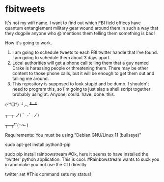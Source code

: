 # fbitweets
It's not my wifi name. I want to find out which FBI field offices have quantum entanglement military gear wound around them in such a way that they dogpile anyone who @'mentions them telling them something is bad!

How it's going to work.
1) I am going to schedule tweets to each FBI twitter handle that I've found.  I am going to schedule them about 3 days apart.
2) Local authorities will get a phone call telling them that a guy named Drake is harassing people or threatening them.  There may be other content to those phone calls, but it will be enough to get them out and tailing me around.
3) This repository is supposed to look stupid and be dumb.  I shouldn't need to program this, so I'm going to just slap a shell script together probably using at.  Anyone. could. have. done. this.

(╯°□°）╯︵ ┻━┻

┬─┬ ノ( ゜-゜ノ)

┬─┬⃰͡ (ᵔᵕᵔ͜ )


Requirements:
You must be using "Debian GNU/Linux 11 (bullseye)"

sudo apt-get install python3-pip

sudo pip install rainbowstream
#Ok,  here it seems to have installed the 'twitter' python application.  This is cool.
#Rainbowstream wants to suck you in and make you not use the CLI directly

twitter set #This command sets my status!
